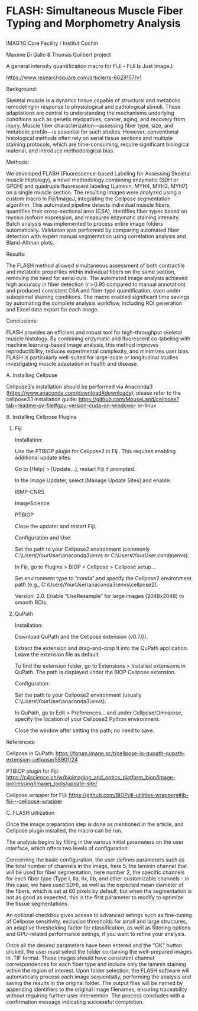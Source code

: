 # <p>  <b>FLASH: Simultaneous Muscle Fiber Typing and Morphometry Analysis</b> </p>

IMAG'IC Core Facility / Institut Cochin

Maxime Di Gallo & Thomas Guilbert project

A general intensity quantification macro for FiJi - FiJi Is Just ImageJ.

https://www.researchsquare.com/article/rs-6629157/v1

Background:

Skeletal muscle is a dynamic tissue capable of structural and metabolic remodeling in response to physiological and pathological stimuli. These adaptations are central to understanding the mechanisms underlying conditions such as genetic myopathies, cancer, aging, and recovery from injury. Muscle fiber characterization—assessing fiber type, size, and metabolic profile—is essential for such studies. However, conventional histological methods often rely on serial tissue sections and multiple staining protocols, which are time-consuming, require significant biological material, and introduce methodological bias.

Methods:

We developed FLASH (Fluorescence-based Labeling for Assessing Skeletal muscle Histology), a novel methodology combining enzymatic (SDH or GPDH) and quadruple fluorescent labeling (Laminin, MYH4, MYH2, MYH7) on a single muscle section. The resulting images were analyzed using a custom macro in Fiji/ImageJ, integrating the Cellpose segmentation algorithm. This automated pipeline detects individual muscle fibers, quantifies their cross-sectional area (CSA), identifies fiber types based on myosin isoform expression, and measures enzymatic staining intensity. Batch analysis was implemented to process entire image folders automatically. Validation was performed by comparing automated fiber detection with expert manual segmentation using correlation analysis and Bland-Altman plots.

Results:

The FLASH method allowed simultaneous assessment of both contractile and metabolic properties within individual fibers on the same section, removing the need for serial cuts. The automated image analysis achieved high accuracy in fiber detection (r > 0.95 compared to manual annotation) and produced consistent CSA and fiber-type quantification, even under suboptimal staining conditions. The macro enabled significant time savings by automating the complete analysis workflow, including ROI generation and Excel data export for each image.

Conclusions:

FLASH provides an efficient and robust tool for high-throughput skeletal muscle histology. By combining enzymatic and fluorescent co-labeling with machine learning-based image analysis, this method improves reproductibility, reduces experimental complexity, and minimizes user bias. FLASH is particularly well-suited for large-scale or longitudinal studies investigating muscle adaptation in health and disease.

A. Installing Cellpose

  Cellpose3’s installation should be performed via Anaconda3
    (https://www.anaconda.com/download#downloads), please refer to the cellpose3.1 installation
    guide: https://github.com/MouseLand/cellpose?tab=readme-ov-file#gpu-version-cuda-on-windows-
    or-linux

B. Installing Cellpose Plugins

1. Fiji

    Installation:

     Use the PTBIOP plugin for Cellpose2 in Fiji. This requires enabling additional update sites:

     Go to [Help] > [Update…], restart Fiji if prompted.

     In the Image Updater, select [Manage Update Sites] and enable:

     IBMP-CNRS

     ImageScience

     PTBIOP

     Close the updater and restart Fiji.

    Configuration and Use:

     Set the path to your Cellpose2 environment (commonly C:\Users\YourUser\anaconda3\envs or C:\Users\YourUser\.conda\envs).

     In Fiji, go to Plugins > BIOP > Cellpose > Cellpose setup...

     Set environment type to “conda” and specify the Cellpose2 environment path (e.g., C:\Users\YourUser\anaconda3\envs\cellpose2).

     Version: 2.0. Enable “UseResample” for large images (2048x2048) to smooth ROIs.

2. QuPath

    Installation:

     Download QuPath and the Cellpose extension (v0.7.0).

     Extract the extension and drag-and-drop it into the QuPath application. Leave the extension file as default.

     To find the extension folder, go to Extensions > Installed extensions in QuPath. The path is displayed under the BIOP Cellpose extension.

    Configuration:

     Set the path to your Cellpose2 environment (usually C:\Users\YourUser\anaconda3\envs).

     In QuPath, go to Edit > Preferences… and under Cellpose/Omnipose, specify the location of your Cellpose2 Python environment.

     Close the window after setting the path; no need to save.

References:

  Cellpose in QuPath: https://forum.image.sc/t/cellpose-in-qupath-qupath-extension-cellpose/58901/24

  PTBIOP plugin for Fiji: https://c4science.ch/w/bioimaging_and_optics_platform_biop/image-processing/imagej_tools/update-site/

  Cellpose wrapper for Fiji: https://github.com/BIOP/ijl-utilities-wrappers#ib-fiji---cellpose-wrapper


C. FLASH utilization

Once the image preparation step is done as mentioned in the article, and Cellpose plugin installed, the macro can be run. 

The analysis begins by filling in the various initial parameters on the user interface, which offers two levels
of configuration:

Concerning the basic configuration, the user defines parameters such as the total number of channels
in the image, here 5, the laminin channel that will be used for fiber segmentation, here number 2, the
specific channels for each fiber type (Type I, IIa, IIx, IIb, and other customizable channels - in this case,
we have used SDH), as well as the expected mean diameter of the fibers, which is set at 60 pixels by
default, but when the segmentation is not as good as expected, this is the first parameter to modify
to optimize the tissue segmentations.

An optional checkbox gives access to advanced setings such as fine-tuning of Cellpose sensitivity,
exclusion thresholds for small and large structures, an adaptive thresholding factor for classification,
as well as filtering options and GPU-related performance setings, if you want to refine your analysis.

Once all the desired parameters have been entered and the "OK" button clicked, the user must select
the folder containing the well-prepared images in .TIF format. These images should have consistent
channel correspondences for each fiber type and include only the laminin staining within the region
of interest. Upon folder selection, the FLASH software will automatically process each image
sequentially, performing the analysis and saving the results in the original folder. The output files will
be named by appending identifiers to the original image filenames, ensuring traceability without
requiring further user intervention. The process concludes with a confirmation message indicating
successful completion.
